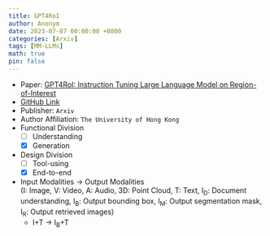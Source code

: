 ```yaml
---
title: GPT4RoI
author: Anonym
date: 2023-07-07 00:00:00 +0800
categories: [Arxiv]
tags: [MM-LLMs]
math: true
pin: false
---
```


- Paper: [GPT4RoI: Instruction Tuning Large Language Model on Region-of-Interest](https://browse.arxiv.org/abs/2307.03601)
- [GitHub Link](https://github.com/jshilong/GPT4RoI)
- Publisher: `Arxiv`
- Author Affiliation: `The University of Hong Kong`
- Functional Division
  + [ ] Understanding
  + [x] Generation
- Design Division
  + [ ] Tool-using
  + [x] End-to-end
- Input Modalities $\rightarrow$ Output Modalities <br />(I: Image, V: Video, A: Audio, 3D: Point Cloud, T: Text, I<sub>D</sub>: Document understanding, I<sub>B</sub>: Output bounding box, I<sub>M</sub>: Output segmentation mask, I<sub>R</sub>: Output retrieved images)
  + I+T $\rightarrow$ I<sub>B</sub>+T

